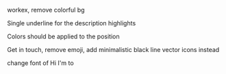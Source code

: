 workex, remove colorful bg

Single underline for the description highlights

Colors should be applied to the position

Get in touch, remove emoji, add minimalistic black line vector icons instead

change font of Hi I'm to 